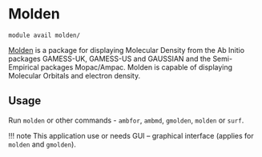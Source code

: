 # Molden

    module avail molden/

[Molden](https://www.theochem.ru.nl/molden/) is a package for displaying Molecular Density from the Ab Initio packages GAMESS-UK, GAMESS-US and GAUSSIAN and the Semi-Empirical packages Mopac/Ampac. Molden is capable of displaying Molecular Orbitals and electron density.

## Usage

Run `molden` or other commands - `ambfor`, `ambmd`, `gmolden`, `molden` or `surf`.

!!! note
    This application use or needs GUI – graphical interface (applies for `molden` and `gmolden`). 

